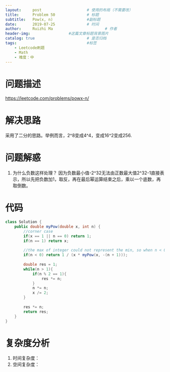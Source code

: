 ```yaml
---
layout:     post   				    # 使用的布局（不需要改）
title:      Problem 50				# 标题 
subtitle:   Pow(x, n)               #副标题
date:       2019-07-25				# 时间
author:     Ruizhi Ma 						# 作者
header-img:              	#这篇文章标题背景图片
catalog: true 						# 是否归档
tags:								#标签
    - Leetcode刷题
    - Math
    - 难度：中
---
```


# 问题描述
https://leetcode.com/problems/powx-n/

# 解决思路
采用了二分的思路。举例而言，2^8变成4^4，变成16^2变成256.

# 问题解惑
1. 为什么负数这样处理？
因为负数最小值-2^32无法由正数最大值2^32-1直接表示，所以先把负数加1，取反，再在最后幂运算结束之后，乘以一个底数，再取倒数。

# 代码
```java
class Solution {
    public double myPow(double x, int n) {
        //corner case
        if(x == 1 || n == 0) return 1;
        if(n == 1) return x;
        
        //the max of integer could not represent the min, so when n < 0 should be processed this way
        if(n < 0) return 1 / (x * myPow(x, -(n + 1)));
        
        double res = 1;
        while(n > 1){
            if(n % 2 == 1){
                res *= n;
            }
            n *= n;
            x /= 2;
        }
        
        res *= n;
        return res;
    }
}
```

# 复杂度分析
1. 时间复杂度：
2. 空间复杂度：
